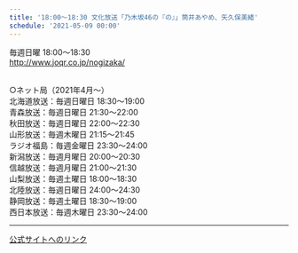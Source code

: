 ```yaml
---
title: '18:00～18:30 文化放送「乃木坂46の『の』」筒井あやめ、矢久保美緒'
schedule: '2021-05-09 00:00'
---
```


<div id="detailBody"> <p>  毎週日曜 18:00～18:30  <br/>  <a href="http://www.joqr.co.jp/nogizaka/" target="_blank" title="http://www.joqr.co.jp/nogizaka/">   http://www.joqr.co.jp/nogizaka/  </a> </p> <p>  <br/>  &cir;ネット局（2021年4月～）  <br/>  北海道放送：毎週日曜日 18:30～19:00  <br/>  青森放送：毎週日曜日 21:30～22:00  <br/>  秋田放送：毎週日曜日 22:00～22:30  <br/>  山形放送：毎週木曜日 21:15～21:45  <br/>  ラジオ福島：毎週金曜日 23:30～24:00  <br/>  新潟放送：毎週月曜日 20:00～20:30  <br/>  信越放送：毎週月曜日 21:00～21:30  <br/>  山梨放送：毎週土曜日 18:00～18:30  <br/>  北陸放送：毎週日曜日 24:00～24:30  <br/>  静岡放送：毎週土曜日 18:30～19:00  <br/>  西日本放送：毎週木曜日 23:30～24:00 </p></div>

---
[公式サイトへのリンク]('http://www.nogizaka46.com/schedule/2021/05/060917.php?member=mio-yakubo&category=&monthly=202105')